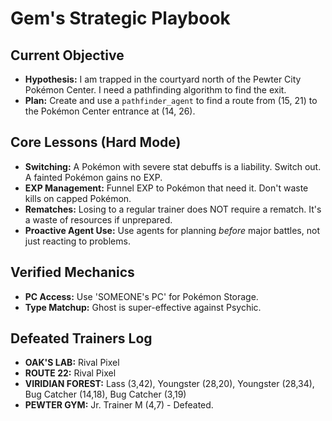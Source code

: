 # Gem's Strategic Playbook

## Current Objective
- **Hypothesis:** I am trapped in the courtyard north of the Pewter City Pokémon Center. I need a pathfinding algorithm to find the exit.
- **Plan:** Create and use a `pathfinder_agent` to find a route from (15, 21) to the Pokémon Center entrance at (14, 26).

## Core Lessons (Hard Mode)
- **Switching:** A Pokémon with severe stat debuffs is a liability. Switch out. A fainted Pokémon gains no EXP.
- **EXP Management:** Funnel EXP to Pokémon that need it. Don't waste kills on capped Pokémon.
- **Rematches:** Losing to a regular trainer does NOT require a rematch. It's a waste of resources if unprepared.
- **Proactive Agent Use:** Use agents for planning *before* major battles, not just reacting to problems.

## Verified Mechanics
- **PC Access:** Use 'SOMEONE's PC' for Pokémon Storage.
- **Type Matchup:** Ghost is super-effective against Psychic.

## Defeated Trainers Log
- **OAK'S LAB:** Rival Pixel
- **ROUTE 22:** Rival Pixel
- **VIRIDIAN FOREST:** Lass (3,42), Youngster (28,20), Youngster (28,34), Bug Catcher (14,18), Bug Catcher (3,19)
- **PEWTER GYM:** Jr. Trainer M (4,7) - Defeated.